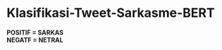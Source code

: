 # Klasifikasi-Tweet-Sarkasme-BERT
<p>
  <strong>POSITIF = SARKAS</strong>
</br>
  <strong>NEGATF = NETRAL</strong>
</p>


